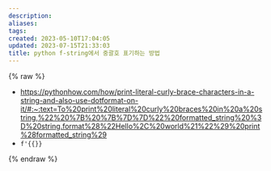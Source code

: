 ```yaml
---
description:
aliases: 
tags: 
created: 2023-05-10T17:04:05
updated: 2023-07-15T21:33:03
title: python f-string에서 중괄호 표기하는 방법
---
```



{% raw %}

- https://pythonhow.com/how/print-literal-curly-brace-characters-in-a-string-and-also-use-dotformat-on-it/#:~:text=To%20print%20literal%20curly%20braces%20in%20a%20string,%22%20%7B%20%7B%7D%7D%22%20formatted_string%20%3D%20string.format%28%22Hello%2C%20world%21%22%29%20print%28formatted_string%29
- `f'{{}}`


{% endraw %}
